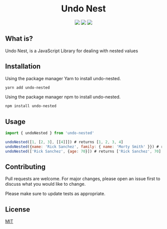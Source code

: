 <h1 align="center">Undo Nest</h1>

<p align="center">

<img src="https://badges.frapsoft.com/os/v1/open-source.svg?v=103" >
<img src="https://badges.frapsoft.com/os/mit/mit.svg?v=103" >
<img src="https://badges.frapsoft.com/typescript/awesome/typescript.svg?v=101" >

</p>

## What is?

Undo Nest, is a JavaScript Library for dealing with nested values

## Installation

Using the package manager Yarn to install undo-nested.

```bash
yarn add undo-nested
```

Using the package manager npm to install undo-nested.

```bash
npm install undo-nested
```

## Usage

```javascript
import { undoNested } from 'undo-nested'

undoNested([1, [2, 3], [[4]]]) # returns [1, 2, 3, 4]
undoNested({name: 'Rick Sanchez', family: { name: 'Morty Smith' }}) # returns ['Rick Sanchez', 'Morty Smith']
undoNested(['Rick Sanchez', {age: 70}]) # returns ['Rick Sanchez', 70]

```

## Contributing

Pull requests are welcome. For major changes, please open an issue first to discuss what you would like to change.

Please make sure to update tests as appropriate.

## License

[MIT](https://choosealicense.com/licenses/mit/)
